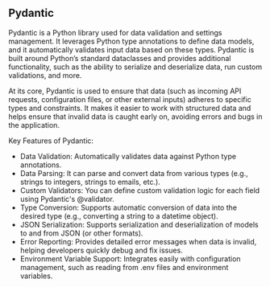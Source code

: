 ## Pydantic  
Pydantic is a Python library used for data validation and settings management. It leverages Python type annotations to define data models, and it automatically validates input data based on these types. Pydantic is built around Python’s standard dataclasses and provides additional functionality, such as the ability to serialize and deserialize data, run custom validations, and more.

At its core, Pydantic is used to ensure that data (such as incoming API requests, configuration files, or other external inputs) adheres to specific types and constraints. It makes it easier to work with structured data and helps ensure that invalid data is caught early on, avoiding errors and bugs in the application.  

Key Features of Pydantic:
- Data Validation: Automatically validates data against Python type annotations.
- Data Parsing: It can parse and convert data from various types (e.g., strings to integers, strings to emails, etc.).
- Custom Validators: You can define custom validation logic for each field using Pydantic's @validator.
- Type Conversion: Supports automatic conversion of data into the desired type (e.g., converting a string to a datetime object).
- JSON Serialization: Supports serialization and deserialization of models to and from JSON (or other formats).
- Error Reporting: Provides detailed error messages when data is invalid, helping developers quickly debug and fix issues.
- Environment Variable Support: Integrates easily with configuration management, such as reading from .env files and environment variables.